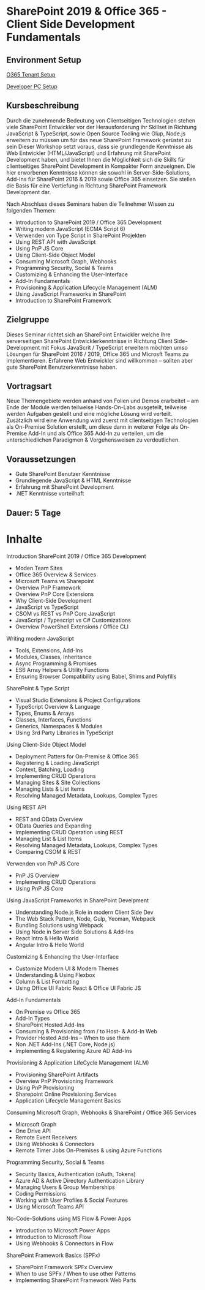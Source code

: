 # SharePoint 2019 & Office 365 - Client Side Development Fundamentals 

## Environment Setup

[O365 Tenant Setup](https://docs.microsoft.com/en-us/sharepoint/dev/spfx/set-up-your-developer-tenant)

[Developer PC Setup](01%20Intro/readme.md)

## Kursbeschreibung 

Durch die zunehmende Bedeutung von Clientseitigen Technologien stehen viele SharePoint Entwickler vor der Herausforderung ihr Skillset in Richtung JavaScript & TypeScript, sowie Open Source Tooling wie Glup, Node.js erweitern zu müssen um für das neue SharePoint Framework gerüstet zu sein 
Dieser Workshop setzt voraus, dass sie grundlegende Kenntnisse als Web Entwickler (HTML/JavaScript) und Erfahrung mit SharePoint Development haben, und bietet Ihnen die Möglichkeit sich die Skills für clientseitiges SharePoint Development in Kompakter Form anzueignen. 
Die hier erworbenen Kenntnisse können sie sowohl in Server-Side-Solutions, Add-Ins für SharePoint 2016 & 2019 sowie Office 365 einsetzen. Sie stellen die Basis für eine Vertiefung in Richtung SharePoint Framework Development dar. 

Nach Abschluss dieses Seminars haben die Teilnehmer Wissen zu folgenden Themen: 
 
- Introduction to SharePoint 2019 / Office 365 Development 
- Writing modern JavaScript (ECMA Script 6) 
- Verwenden von Type Script in SharePoint Projekten 
- Using REST API with JavaScript 
- Using PnP JS Core  
- Using Client-Side Object Model 
- Consuming Microsoft Graph, Webhooks  
- Programming Security, Social & Teams 
- Customizing & Enhancing the User-Interface  
- Add-In Fundamentals 
- Provisioning & Application Lifecycle Management (ALM) 
- Using JavaScript Frameworks in SharePoint 
- Introduction to SharePoint Framework 
 
## Zielgruppe 

Dieses Seminar richtet sich an SharePoint Entwickler welche Ihre serverseitigen SharePoint Entwicklerkenntnisse in Richtung Client Side-Development mit Fokus JavaScrit / TypeScript erweitern möchten umso Lösungen für SharePoint 2016 / 2019, Office 365 und Microsft Teams zu implementieren. Erfahrene Web Entwickler sind willkommen – sollten aber gute SharePoint Benutzerkenntnisse haben. 
 
## Vortragsart 

Neue Themengebiete werden anhand von Folien und Demos erarbeitet – am Ende der Module werden teilweise Hands-On-Labs ausgeteilt, teilweise werden Aufgaben gestellt und eine mögliche Lösung wird verteilt. Zusätzlich wird eine Anwendung wird zuerst mit clientseitigen Technologien als On-Premise Solution erstellt, um diese dann in weiterer Folge als On-Premise Add-In und als Office 365 Add-In zu verteilen, um die unterschiedlichen Paradigmen & Vorgehensweisen zu verdeutlichen. 
 
## Voraussetzungen 
- Gute SharePoint Benutzer Kenntnisse 
- Grundlegende JavaScript & HTML Kenntnisse 
- Erfahrung mit SharePoint Development 
- .NET Kenntnisse vorteilhaft 
 
## Dauer: 5 Tage 
 
# Inhalte 

Introduction SharePoint 2019 / Office 365 Development 
- Moden Team Sites  
- Office 365 Overview & Services 
- Microsoft Teams vs Sharepoint 
- Overview PnP Framework 
- Overview PnP Core Extensions 
- Why Client-Side Development 
- JavaScript vs TypeScript 
- CSOM vs REST vs PnP Core JavaScript 
- JavaScript / Typescript vs C# Customizations 
- Overview PowerShell Extensions / Office CLI 
 
Writing modern JavaScript  

- Tools, Extensions, Add-Ins 
- Modules, Classes, Inheritance 
- Async Programming & Promises 
- ES6 Array Helpers & Utility Functions 
- Ensuring Browser Compatibility using Babel, Shims and Polyfills 
 
SharePoint & Type Script 
 
- Visual Studio Extensions & Project Configurations 
- TypeScript Overview & Language 
- Types, Enums & Arrays 
- Classes, Interfaces, Functions 
- Generics, Namespaces & Modules 
- Using 3rd Party Libraries in TypeScript 
  
Using Client-Side Object Model 
 
- Deployment Patters for On-Premise & Office 365 
- Registering & Loading JavaScript 
- Context, Batching, Loading 
- Implementing CRUD Operations 
- Managing Sites & Site Collections 
- Managing Lists & List Items 
- Resolving Managed Metadata, Lookups, Complex Types 
 
Using REST API 

- REST and OData Overview 
- OData Queries and Expanding 
- Implementing CRUD Operation using REST 
- Managing List & List Items 
- Resolving Managed Metadata, Lookups, Complex Types 
- Comparing CSOM & REST 
 
Verwenden von PnP JS Core 

- PnP JS Overview 
- Implementing CRUD Operations 
- Using PnP JS Core  
 
Using JavaScript Frameworks in SharePoint Develpment 

- Understanding Node.js Role in modern Client Side Dev 
- The Web Stack Pattern, Node, Gulp, Yeoman, Webpack 
- Bundling Solutions using Webpack 
- Using Node in Server Side Solutions & Add-Ins 
- React Intro & Hello World 
- Angular Intro & Hello World  
 
Customizing & Enhancing the User-Interface  
  
- Customize Modern UI & Modern Themes 
- Understanding & Using Flexbox 
- Column & List Formatting 
- Using Office UI Fabric React & Office UI Fabric JS 
 
Add-In Fundamentals 

- On Premise vs Office 365 
- Add-In Types 
- SharePoint Hosted Add-Ins 
- Consuming & Provisioning from / to Host- & Add-In Web 
- Provider Hosted Add-Ins – When to use them 
- Non .NET Add-Ins (.NET Core, Node.js) 
- Implementing & Registering Azure AD Add-Ins 
 
Provisioning & Application LifeCycle Management (ALM) 
 
- Provisioning SharePoint Artifacts 
- Overview PnP Provisioning Framework 
- Using PnP Provisioning  
- Sharepoint Online Provisioning Services 
- Application Lifecycle Management Basics 
 
Consuming Microsoft Graph, Webhooks & SharePoint / Office 365 Services 
 
- Microsoft Graph 
- One Drive API 
- Remote Event Receivers  
- Using Webhooks & Connectors 
- Remote Timer Jobs On-Premises & using Azure Functions 
 
Programming Security, Social & Teams 
 
- Security Basics, Authentication (oAuth, Tokens) 
- Azure AD & Active Directory Authentication Library  
- Managing Users & Group Memberships 
- Coding Permissions 
- Working with User Profiles & Social Features 
- Using Microsoft Teams API 
 
No-Code-Solutions using MS Flow & Power Apps 
 
- Introduction to Microsoft Power Apps 
- Introduction to Microsoft Flow  
- Using Webhooks & Connectors in Flow 
 
SharePoint Framework Basics (SPFx) 
 
- SharePoint Framework SPFx Overview 
- When to use SPFx / When to use other Patterns 
- Implementing SharePoint Framework Web Parts  